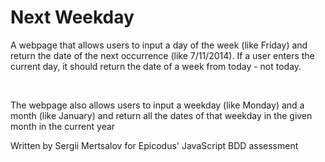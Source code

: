 <h1>Next Weekday</h1>
<p>A webpage that allows users to input a day of the week (like Friday) and return the date of the next occurrence (like 7/11/2014). If a user enters the current day, it should return the date of a week from today - not today.</p>
<br>
<p>The webpage also allows users to input a weekday (like Monday) and a month (like January) and return all the dates of that weekday in the given month in the current year</p>

<p>Written by Sergii Mertsalov for Epicodus' JavaScript BDD assessment</p>